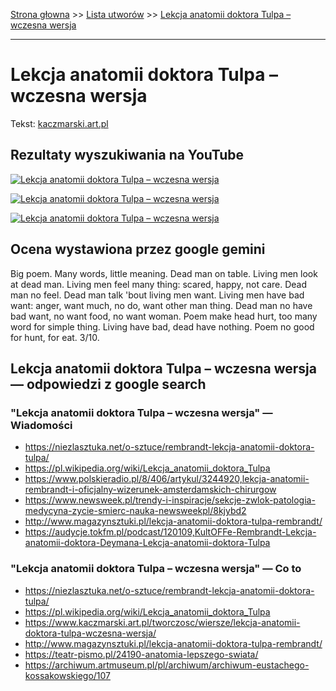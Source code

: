 [Strona głowna](../index.md) >> [Lista utworów](../list.md) >> [Lekcja anatomii doktora Tulpa – wczesna wersja](251.md)

---

# Lekcja anatomii doktora Tulpa – wczesna wersja

Tekst: [kaczmarski.art.pl](https://www.kaczmarski.art.pl/tworczosc/wiersze/lekcja-anatomii-doktora-tulpa-wczesna-wersja/)

## Rezultaty wyszukiwania na YouTube

[![Lekcja anatomii doktora Tulpa – wczesna wersja](http://img.youtube.com/vi/7kW_00iGIdg/0.jpg)](https://www.youtube.com/watch?v=7kW_00iGIdg "KWARTET PRFORMA - Lekcja anatomii doktora Tulpa OFFICIAL AUDIO - YouTube")

[![Lekcja anatomii doktora Tulpa – wczesna wersja](http://img.youtube.com/vi/FREeqsK6Nuw/0.jpg)](https://www.youtube.com/watch?v=FREeqsK6Nuw "Lekcja anatomii doktora Tulpa - YouTube")

[![Lekcja anatomii doktora Tulpa – wczesna wersja](http://img.youtube.com/vi/8AKS7aFXObc/0.jpg)](https://www.youtube.com/watch?v=8AKS7aFXObc "Lekcja Anatomii Doktora Tulpa film krótkometrażowy - YouTube")

## Ocena wystawiona przez google gemini

Big poem. Many words, little meaning. Dead man on table.  Living men look at dead man.  Living men feel many thing: scared, happy, not care. Dead man no feel. Dead man talk 'bout living men want. Living men have bad want: anger, want much, no do, want other man thing. Dead man no have bad want, no want food, no want woman. Poem make head hurt, too many word for simple thing. Living have bad, dead have nothing. Poem no good for hunt, for eat. 3/10.


## Lekcja anatomii doktora Tulpa – wczesna wersja — odpowiedzi z google search

### "Lekcja anatomii doktora Tulpa – wczesna wersja" — Wiadomości

 - <https://niezlasztuka.net/o-sztuce/rembrandt-lekcja-anatomii-doktora-tulpa/>
 - <https://pl.wikipedia.org/wiki/Lekcja_anatomii_doktora_Tulpa>
 - <https://www.polskieradio.pl/8/406/artykul/3244920,lekcja-anatomii-rembrandt-i-oficjalny-wizerunek-amsterdamskich-chirurgow>
 - <https://www.newsweek.pl/trendy-i-inspiracje/sekcje-zwlok-patologia-medycyna-zycie-smierc-nauka-newsweekpl/8kjybd2>
 - <http://www.magazynsztuki.pl/lekcja-anatomii-doktora-tulpa-rembrandt/>
 - <https://audycje.tokfm.pl/podcast/120109,KultOFFe-Rembrandt-Lekcja-anatomii-doktora-Deymana-Lekcja-anatomii-doktora-Tulpa>

### "Lekcja anatomii doktora Tulpa – wczesna wersja" — Co to

 - <https://niezlasztuka.net/o-sztuce/rembrandt-lekcja-anatomii-doktora-tulpa/>
 - <https://pl.wikipedia.org/wiki/Lekcja_anatomii_doktora_Tulpa>
 - <https://www.kaczmarski.art.pl/tworczosc/wiersze/lekcja-anatomii-doktora-tulpa-wczesna-wersja/>
 - <http://www.magazynsztuki.pl/lekcja-anatomii-doktora-tulpa-rembrandt/>
 - <https://teatr-pismo.pl/24190-anatomia-lepszego-swiata/>
 - <https://archiwum.artmuseum.pl/pl/archiwum/archiwum-eustachego-kossakowskiego/107>

